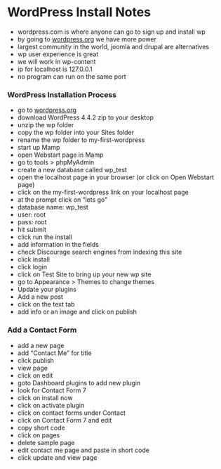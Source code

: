 # WordPress Install Notes

* wordpress.com is where anyone can go to sign up and install wp
* by going to [wordpress.org](http://www.wordpress.org) we have more power
* largest community in the world, joomla and drupal are alternatives
* wp user experience is great
* we will work in wp-content
* ip for localhost is 127.0.0.1
* no program can run on the same port

### WordPress Installation Process
* go to [wordpress.org](http://www.wordpress.org)
* download WordPress 4.4.2 zip to your desktop
* unzip the wp folder
* copy the wp folder into your Sites folder
* rename the wp folder to my-first-wordpress
* start up Mamp
* open Webstart page in Mamp
* go to tools > phpMyAdmin
* create a new database called wp_test
* open the localhost page in your browser (or click on Open Webstart page)
* click on the my-first-wordpress link on your localhost page
* at the prompt click on “lets go"
* database name: wp_test
* user: root
* pass: root
* hit submit
* click run the install
* add information in the fields
* check Discourage search engines from indexing this site
* click install
* click login
* click on Test Site to bring up your new wp site
* go to Appearance > Themes to change themes
* Update your plugins
* Add a new post
* click on the text tab
* add info or an image and click on publish

### Add a Contact Form
* add a new page
* add “Contact Me” for title
* click publish
* view page
* click on edit
* goto Dashboard plugins to add new plugin
* look for Contact Form 7
* click on install now
* click on activate plugin
* click on contact forms under Contact
* click on Contact Form 7 and edit
* copy short code
* click on pages
* delete sample page
* edit contact me page and paste in short code
* click update and view page

